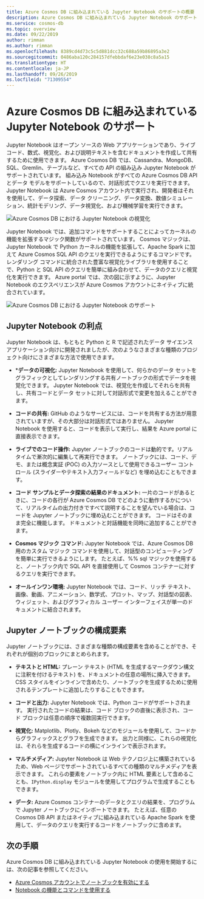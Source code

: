 ```yaml
---
title: Azure Cosmos DB に組み込まれている Jupyter Notebook のサポートの概要
description: Azure Cosmos DB に組み込まれている Jupyter Notebook のサポートを使用して、クエリを対話的に実行する方法について説明します。
ms.service: cosmos-db
ms.topic: overview
ms.date: 09/22/2019
author: rimman
ms.author: rimman
ms.openlocfilehash: 8389cd4d73c5c5d881dcc32c688a59b86895a3e2
ms.sourcegitcommit: 0486aba120c284157dfebbdaf6e23e038c8a5a15
ms.translationtype: HT
ms.contentlocale: ja-JP
ms.lasthandoff: 09/26/2019
ms.locfileid: "71309554"
---
```

# <a name="built-in-jupyter-notebooks-support-in-azure-cosmos-db"></a>Azure Cosmos DB に組み込まれている Jupyter Notebook のサポート

Jupyter Notebook はオープン ソースの Web アプリケーションであり、ライブ コード、数式、視覚化、および説明テキストを含むドキュメントを作成して共有するために使用できます。 Azure Cosmos DB では、Cassandra、MongoDB、SQL、Gremlin、テーブルなど、すべての API の組み込み Jupyter Notebook がサポートされています。 組み込み Notebook がすべての Azure Cosmos DB API とデータ モデルをサポートしているので、対話形式でクエリを実行できます。 Jupyter Notebook は Azure Cosmos アカウント内で実行され、開発者はそれを使用して、データ探索、データ クリーニング、データ変換、数値シミュレーション、統計モデリング、データ視覚化、および機械学習を実行できます。

![Azure Cosmos DB における Jupyter Notebook の視覚化](./media/cosmosdb-jupyter-notebooks/cosmos-notebooks-overview.png)

Jupyter Notebook では、追加コマンドをサポートすることによってカーネルの機能を拡張するマジック関数がサポートされています。 Cosmos マジックは、Jupyter Notebook で Python カーネルの機能を拡張して、Apache Spark に加えて Azure Cosmos SQL API のクエリを実行できるようにするコマンドです。 レンダリング コマンドに統合された豊富な視覚化ライブラリを使用することで、Python と SQL API のクエリを簡単に組み合わせて、データのクエリと視覚化を実行できます。
Azure portal では、次の図に示すように、Jupyter Notebook のエクスペリエンスが Azure Cosmos アカウントにネイティブに統合されています。

![Azure Cosmos DB における Jupyter Notebook のサポート](./media/cosmosdb-jupyter-notebooks/jupyter-notebooks-portal.png)

## <a name="benefits-of-jupyter-notebooks"></a>Jupyter Notebook の利点

Jupyter Notebook は、もともと Python と R で記述されたデータ サイエンス アプリケーション向けに開発されましたが、次のようなさまざまな種類のプロジェクト向けにさまざまな方法で使用できます。

* ***データの可視化:** Jupyter Notebook を使用して、何らかのデータ セットをグラフィックとしてレンダリングする共有ノートブックの形式でデータを視覚化できます。 Jupyter Notebook では、視覚化を作成してそれらを共有し、共有コードとデータ セットに対して対話形式で変更を加えることができます。

* **コードの共有:** GitHub のようなサービスには、コードを共有する方法が用意されていますが、その大部分は対話形式ではありません。 Jupyter Notebook を使用すると、コードを表示して実行し、結果を Azure portal に直接表示できます。

* **ライブでのコード操作:** Jupyter ノートブックのコードは動的です。リアルタイムで漸次的に編集して再実行できます。 ノートブックには、コード、デモ、または概念実証 (POC) の入力ソースとして使用できるユーザー コントロール (スライダーやテキスト入力フィールドなど) を埋め込むこともできます。

* **コード サンプルとデータ探索の結果のドキュメント:** 一片のコードがあるときに、コードの各行が Azure Cosmos DB でどのように動作するかについて、リアルタイムの出力付きですべて説明することを望んでいる場合は、コードを Jupyter ノートブックに埋め込むことができます。 コードはそのまま完全に機能します。 ドキュメントと対話機能を同時に追加することができます。

* **Cosmos マジック コマンド:** Jupyter Notebook では、Azure Cosmos DB 用のカスタム マジック コマンドを使用して、対話型のコンピューティングを簡単に実行できるようにします。 たとえば、%% sql マジックを使用すると、ノートブック内で SQL API を直接使用して Cosmos コンテナーに対するクエリを実行できます。

* **オールインワン環境:** Jupyter Notebook では、コード、リッチ テキスト、画像、動画、アニメーション、数学式、プロット、マップ、対話型の図表、ウィジェット、およびグラフィカル ユーザー インターフェイスが単一のドキュメントに結合されます。

## <a name="components-of-a-jupyter-notebook"></a>Jupyter ノートブックの構成要素

Jupyter ノートブックには、さまざまな種類の構成要素を含めることができ、それぞれが個別のブロックにまとめられます。

* **テキストと HTML:** プレーン テキスト (HTML を生成するマークダウン構文に注釈を付けるテキスト) を、ドキュメントの任意の場所に挿入できます。 CSS スタイルをインラインで含めたり、ノートブックを生成するために使用されるテンプレートに追加したりすることもできます。

* **コードと出力:** Jupyter Notebook では、Python コードがサポートされます。 実行されたコードの結果は、コード ブロックの直後に表示され、コード ブロックは任意の順序で複数回実行できます。

* **視覚化:** Matplotlib、Plotly、Bokeh などのモジュールを使用して、コードからグラフィックスとグラフを生成できます。 出力と同様に、これらの視覚化は、それらを生成するコードの横にインラインで表示されます。

* **マルチメディア:** Jupyter Notebook は Web テクノロジ上に構築されているため、Web ページでサポートされているすべての種類のマルチメディアを表示できます。 これらの要素をノートブック内に HTML 要素として含めることも、`IPython.display` モジュールを使用してプログラムで生成することもできます。

* **データ:** Azure Cosmos コンテナーのデータとクエリの結果を、プログラムで Jupyter ノートブックにインポートできます。 たとえば、任意の Cosmos DB API またはネイティブに組み込まれている Apache Spark を使用して、データのクエリを実行するコードをノートブックに含めます。

## <a name="next-steps"></a>次の手順

Azure Cosmos DB に組み込まれている Jupyter Notebook の使用を開始するには、次の記事を参照してください。

* [Azure Cosmos アカウントでノートブックを有効にする](enable-notebooks.md)
* [Notebook の機能とコマンドを使用する](use-notebook-features-and-commands.md)




